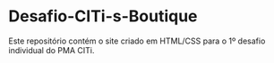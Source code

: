 # Desafio-CITi-s-Boutique
Este repositório contém o site criado em HTML/CSS para o 1º desafio individual do PMA CITi.

